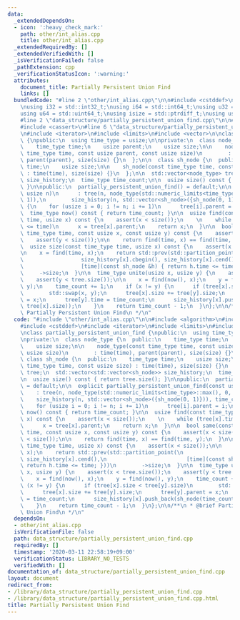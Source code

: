 ```yaml
---
data:
  _extendedDependsOn:
  - icon: ':heavy_check_mark:'
    path: other/int_alias.cpp
    title: other/int_alias.cpp
  _extendedRequiredBy: []
  _extendedVerifiedWith: []
  _isVerificationFailed: false
  _pathExtension: cpp
  _verificationStatusIcon: ':warning:'
  attributes:
    document_title: Partially Persistent Union Find
    links: []
  bundledCode: "#line 2 \"other/int_alias.cpp\"\n\n#include <cstddef>\n#include <cstdint>\n\
    \nusing i32 = std::int32_t;\nusing i64 = std::int64_t;\nusing u32 = std::uint32_t;\n\
    using u64 = std::uint64_t;\nusing isize = std::ptrdiff_t;\nusing usize = std::size_t;\n\
    #line 2 \"data_structure/partially_persistent_union_find.cpp\"\n\n#include <algorithm>\n\
    #include <cassert>\n#line 6 \"data_structure/partially_persistent_union_find.cpp\"\
    \n#include <iterator>\n#include <limits>\n#include <vector>\n\nclass partially_persistent_union_find\
    \ {\npublic:\n  using time_type = usize;\n\nprivate:\n  class node_type {\n  public:\n\
    \    time_type time;\n    usize parent;\n    usize size;\n\n    node_type(const\
    \ time_type time, const usize parent, const usize size)\n        : time(time),\
    \ parent(parent), size(size) {}\n  };\n\n  class sh_node {\n  public:\n    time_type\
    \ time;\n    usize size;\n\n    sh_node(const time_type time, const usize size)\
    \ : time(time), size(size) {}\n  };\n\n  std::vector<node_type> tree;\n  std::vector<std::vector<sh_node>>\
    \ size_history;\n  time_type time_count;\n\n  usize size() const { return tree.size();\
    \ }\n\npublic:\n  partially_persistent_union_find() = default;\n\n  explicit partially_persistent_union_find(const\
    \ usize n)\n      : tree(n, node_type(std::numeric_limits<time_type>::max(), 0,\
    \ 1)),\n        size_history(n, std::vector<sh_node>({sh_node(0, 1)})), time_count(0)\
    \ {\n    for (usize i = 0; i != n; i += 1)\n      tree[i].parent = i;\n  }\n\n\
    \  time_type now() const { return time_count; }\n\n  usize find(const time_type\
    \ time, usize x) const {\n    assert(x < size());\n    \n    while (tree[x].time\
    \ <= time)\n      x = tree[x].parent;\n    return x;\n  }\n\n  bool same(const\
    \ time_type time, const usize x, const usize y) const {\n    assert(x < size());\n\
    \    assert(y < size());\n\n    return find(time, x) == find(time, y);\n  }\n\n\
    \  usize size(const time_type time, usize x) const {\n    assert(x < size());\n\
    \n    x = find(time, x);\n    return std::prev(std::partition_point(\n       \
    \                  size_history[x].cbegin(), size_history[x].cend(),\n       \
    \                  [time](const sh_node &h) { return h.time <= time; }))\n   \
    \     ->size;\n  }\n\n  time_type unite(usize x, usize y) {\n    assert(x < tree.size());\n\
    \    assert(y < tree.size());\n\n    x = find(now(), x);\n    y = find(now(),\
    \ y);\n    time_count += 1;\n    if (x != y) {\n      if (tree[x].size < tree[y].size)\n\
    \        std::swap(x, y);\n      tree[x].size += tree[y].size;\n      tree[y].parent\
    \ = x;\n      tree[y].time = time_count;\n      size_history[x].push_back(sh_node(time_count,\
    \ tree[x].size));\n    }\n    return time_count - 1;\n  }\n};\n\n/**\n * @brief\
    \ Partially Persistent Union Find\n */\n"
  code: "#include \"other/int_alias.cpp\"\n\n#include <algorithm>\n#include <cassert>\n\
    #include <cstddef>\n#include <iterator>\n#include <limits>\n#include <vector>\n\
    \nclass partially_persistent_union_find {\npublic:\n  using time_type = usize;\n\
    \nprivate:\n  class node_type {\n  public:\n    time_type time;\n    usize parent;\n\
    \    usize size;\n\n    node_type(const time_type time, const usize parent, const\
    \ usize size)\n        : time(time), parent(parent), size(size) {}\n  };\n\n \
    \ class sh_node {\n  public:\n    time_type time;\n    usize size;\n\n    sh_node(const\
    \ time_type time, const usize size) : time(time), size(size) {}\n  };\n\n  std::vector<node_type>\
    \ tree;\n  std::vector<std::vector<sh_node>> size_history;\n  time_type time_count;\n\
    \n  usize size() const { return tree.size(); }\n\npublic:\n  partially_persistent_union_find()\
    \ = default;\n\n  explicit partially_persistent_union_find(const usize n)\n  \
    \    : tree(n, node_type(std::numeric_limits<time_type>::max(), 0, 1)),\n    \
    \    size_history(n, std::vector<sh_node>({sh_node(0, 1)})), time_count(0) {\n\
    \    for (usize i = 0; i != n; i += 1)\n      tree[i].parent = i;\n  }\n\n  time_type\
    \ now() const { return time_count; }\n\n  usize find(const time_type time, usize\
    \ x) const {\n    assert(x < size());\n    \n    while (tree[x].time <= time)\n\
    \      x = tree[x].parent;\n    return x;\n  }\n\n  bool same(const time_type\
    \ time, const usize x, const usize y) const {\n    assert(x < size());\n    assert(y\
    \ < size());\n\n    return find(time, x) == find(time, y);\n  }\n\n  usize size(const\
    \ time_type time, usize x) const {\n    assert(x < size());\n\n    x = find(time,\
    \ x);\n    return std::prev(std::partition_point(\n                         size_history[x].cbegin(),\
    \ size_history[x].cend(),\n                         [time](const sh_node &h) {\
    \ return h.time <= time; }))\n        ->size;\n  }\n\n  time_type unite(usize\
    \ x, usize y) {\n    assert(x < tree.size());\n    assert(y < tree.size());\n\n\
    \    x = find(now(), x);\n    y = find(now(), y);\n    time_count += 1;\n    if\
    \ (x != y) {\n      if (tree[x].size < tree[y].size)\n        std::swap(x, y);\n\
    \      tree[x].size += tree[y].size;\n      tree[y].parent = x;\n      tree[y].time\
    \ = time_count;\n      size_history[x].push_back(sh_node(time_count, tree[x].size));\n\
    \    }\n    return time_count - 1;\n  }\n};\n\n/**\n * @brief Partially Persistent\
    \ Union Find\n */\n"
  dependsOn:
  - other/int_alias.cpp
  isVerificationFile: false
  path: data_structure/partially_persistent_union_find.cpp
  requiredBy: []
  timestamp: '2020-03-11 22:58:19+09:00'
  verificationStatus: LIBRARY_NO_TESTS
  verifiedWith: []
documentation_of: data_structure/partially_persistent_union_find.cpp
layout: document
redirect_from:
- /library/data_structure/partially_persistent_union_find.cpp
- /library/data_structure/partially_persistent_union_find.cpp.html
title: Partially Persistent Union Find
---
```

